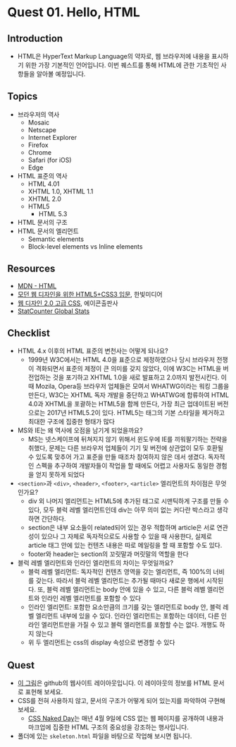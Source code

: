 # Quest 01. Hello, HTML


## Introduction
* HTML은 HyperText Markup Language의 약자로, 웹 브라우저에 내용을 표시하기 위한 가장 기본적인 언어입니다. 이번 퀘스트를 통해 HTML에 관한 기초적인 사항들을 알아볼 예정입니다.

## Topics
* 브라우저의 역사
  * Mosaic
  * Netscape
  * Internet Explorer
  * Firefox
  * Chrome
  * Safari (for iOS)
  * Edge
* HTML 표준의 역사
  * HTML 4.01
  * XHTML 1.0, XHTML 1.1
  * XHTML 2.0
  * HTML5
    * HTML 5.3
* HTML 문서의 구조
* HTML 문서의 엘리먼트
  * Semantic elements
  * Block-level elements vs Inline elements

## Resources
* [MDN - HTML](https://developer.mozilla.org/ko/docs/Web/HTML)
* [모던 웹 디자인을 위한 HTML5+CSS3 입문](http://www.yes24.com/24/Goods/15683538?Acode=101), 한빛미디어
* [웹 디자인 2.0 고급 CSS](http://www.yes24.com/24/Goods/2808075?Acode=101), 에이콘출판사
* [StatCounter Global Stats](http://gs.statcounter.com/)

## Checklist
* HTML 4.x 이후의 HTML 표준의 변천사는 어떻게 되나요?
  * 1999년 W3C에서는 HTML 4.0을 표준으로 제정하였으나 당시 브라우저 전쟁이 격화되면서 표준의 제정이 큰 의미를 갖지 않았다, 이에 W3C는 HTML을 버전업하는 것을 포기하고 XHTML 1.0을 새로 발표하고 2.0까지 발전시킨다. 이때 Mozila, Opera등 브라우저 업체들은 모여서 WHATWG이라는 워킹 그룹을 만든다, W3C는 XHTML 독자 개발을 중단하고 WHATWG에 합류하여 HTML 4.0과 XHTML을 포괄하는 HTML5을 함께 만든다, 가장 최근 업데이트된 버전으로는 2017년 HTML5.2이 있다. HTML5는 태그의 기본 스타일을 제거하고 최대한 구조에 집중한 형태가 많다 
* MS와 IE는 왜 역사에 오점을 남기게 되었을까요?
  * MS는 넷스케이프에 뒤쳐지지 않기 위해서 윈도우에 IE를 끼워팔기하는 전략을 취했다, 문제는 다른 브라우저 업체들이 기기 및 버전에 상관없이 모두 호환될 수 있도록 맞추어 가고 표준을 만들 때조차 참여하지 않은 데서 생겼다. 독자적인 스펙을 추구하여 개발자들이 작업을 할 때에도 어렵고 사용자도 동일한 경험을 얻지 못하게 되었다
* `<section>`과 `<div>`, `<header>`, `<footer>`, `<article>` 엘리먼트의 차이점은 무엇인가요?
  * div 외 나머지 엘리먼트는 HTML5에 추가된 태그로 시맨틱하게 구조를 만들 수 있다, 모두 블럭 레벨 엘리먼트인데 div는 아무 의미 없는 커다란 박스라고 생각하면 간단하다. 
  * section은 내부 요소들이 related되어 있는 경우 적합하며 article은 서로 연관성이 있으나 그 자체로 독자적으로도 사용할 수 있을 때 사용한다, 실제로 article 태그 안에 있는 컨텐츠 내용은 따로 메일링을 할 때 포함할 수도 있다. 
  * footer와 header는 section의 꼬릿말과 머릿말의 역할을 한다
* 블럭 레벨 엘리먼트와 인라인 엘리먼트의 차이는 무엇일까요?
  * 블럭 레벨 엘리먼트: 독자적인 컨텐츠 영역을 갖는 엘리먼트, 즉 100%의 너비를 갖는다. 따라서 블럭 레벨 엘리먼트는 추가될 때마다 새로운 행에서 시작된다. 또, 블럭 레벨 엘리먼트는 body 안에 있을 수 있고, 다른 블럭 레벨 엘리먼트와 인라인 레벨 엘리먼트를 포함할 수 있다
  * 인라인 엘리먼트: 포함한 요소만큼의 크기를 갖는 엘리먼트로 body 안, 블럭 레벨 엘리먼트 내부에 있을 수 있다. 인라인 엘리먼트는 포함하는 데이터, 다른 인라인 엘리먼트만을 가질 수 있고 블럭 엘리먼트를 포함할 수는 없다. 개행도 하지 않는다
  * 위 두 엘리먼트는 css의 display 속성으로 변경할 수 있다

## Quest
* [이 그림](github.png)은 github의 웹사이트 레이아웃입니다. 이 레이아웃의 정보를 HTML 문서로 표현해 보세요.
* CSS를 전혀 사용하지 않고, 문서의 구조가 어떻게 되어 있는지를 파악하여 구현해 보세요.
  * [CSS Naked Day](http://meiert.com/en/blog/20150319/css-naked-day/)는 매년 4월 9일에 CSS 없는 웹 페이지를 공개하여 내용과 마크업에 집중한 HTML 구조의 중요성을 강조하는 행사입니다.
* 폴더에 있는 `skeleton.html` 파일을 바탕으로 작업해 보시면 됩니다.

